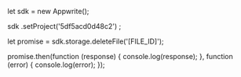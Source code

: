 let sdk = new Appwrite();

sdk
    .setProject('5df5acd0d48c2')
;

let promise = sdk.storage.deleteFile('[FILE_ID]');

promise.then(function (response) {
    console.log(response);
}, function (error) {
    console.log(error);
});